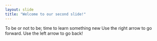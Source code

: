 ```yaml
---
layout: slide
title: "Welcome to our second slide!"
---
```

To be or not to be; time to learn something new
Use the right arrow to go forward.
Use the left arrow to go back!

